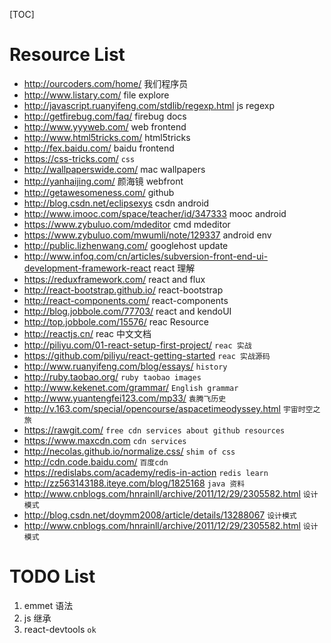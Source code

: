 [TOC]

# Resource List
* http://ourcoders.com/home/   我们程序员  
* http://www.listary.com/      file explore  
* http://javascript.ruanyifeng.com/stdlib/regexp.html    js regexp  
* http://getfirebug.com/faq/   firebug docs
* http://www.yyyweb.com/ web frontend
* http://www.html5tricks.com/ html5tricks
* http://fex.baidu.com/  baidu frontend
* https://css-tricks.com/ `css`
* http://wallpaperswide.com/  mac wallpapers
* http://yanhaijing.com/   颜海镜 webfront
* http://getawesomeness.com/ github
* http://blog.csdn.net/eclipsexys  csdn android
* http://www.imooc.com/space/teacher/id/347333 mooc android
* https://www.zybuluo.com/mdeditor cmd mdeditor
* https://www.zybuluo.com/mwumli/note/129337 android env
* http://public.lizhenwang.com/  googlehost update
* http://www.infoq.com/cn/articles/subversion-front-end-ui-development-framework-react  react 理解
* https://reduxframework.com/  react and flux
* http://react-bootstrap.github.io/  react-bootstrap
* http://react-components.com/  react-components
* http://blog.jobbole.com/77703/ react and kendoUI
* http://top.jobbole.com/15576/ reac Resource
* http://reactjs.cn/ reac 中文文档
* http://piliyu.com/01-react-setup-first-project/ `reac 实战`
* https://github.com/piliyu/react-getting-started `reac 实战源码`
* http://www.ruanyifeng.com/blog/essays/  `history`
* http://ruby.taobao.org/ `ruby taobao images`
* http://www.kekenet.com/grammar/ `English grammar`
* http://www.yuantengfei123.com/mp33/ `袁腾飞历史`
* http://v.163.com/special/opencourse/aspacetimeodyssey.html `宇宙时空之旅`
* https://rawgit.com/ `free cdn services about github resources`
* https://www.maxcdn.com `cdn services`
* http://necolas.github.io/normalize.css/ `shim of css`
* http://cdn.code.baidu.com/ `百度cdn`
* https://redislabs.com/academy/redis-in-action `redis learn`
* http://zz563143188.iteye.com/blog/1825168  `java 资料`
* http://www.cnblogs.com/hnrainll/archive/2011/12/29/2305582.html `设计模式`
* http://blog.csdn.net/doymm2008/article/details/13288067  `设计模式`
* http://www.cnblogs.com/hnrainll/archive/2011/12/29/2305582.html `设计模式`
# TODO List
1. emmet 语法
2. js 继承
3. react-devtools `ok`
